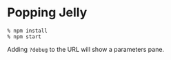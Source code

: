 # Popping Jelly

```
% npm install
% npm start
```

Adding `?debug` to the URL will show a parameters pane.

